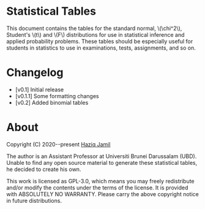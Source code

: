 # Statistical Tables

This document contains the tables for the standard normal, \\(\chi^2\\), Student's \\(t\\) and \\(F\\) distributions for use in statistical inference and applied probability problems. These tables should be especially useful for students in statistics to use in examinations, tests, assignments, and so on.

# Changelog

- [v0.1] Initial release
- [v0.1.1] Some formatting changes
- [v0.2] Added binomial tables

# About

Copyright (C) 2020--present [Haziq Jamil](https://haziqj.ml)

The author is an Assistant Professor at Universiti Brunei Darussalam (UBD). Unable to find any open source material to generate these statistical tables, he decided to create his own.

This work is licensed as GPL-3.0, which means you may freely redistribute and/or modify the contents under the terms of the license. It is provided with ABSOLUTELY NO WARRANTY. Please carry the above copyright notice in future distributions.